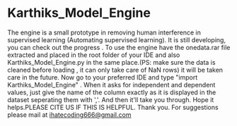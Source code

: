 # Karthiks_Model_Engine
The engine is a small prototype in removing human interference in supervised learning (Automating supervised learning). It is still developing, you can check out the progress .
To use the engine have the onedata.rar file extracted and placed in the root folder of your IDE and also Karthiks_Model_Engine.py in the same place.(PS: make sure the data is cleaned before loading , it can only take care of NaN rows) it will be taken care in the future.
Now go to your preferred IDE and type "import Karthiks_Model_Engine" . When it asks for independent and dependent values, just give the name of the column exactly as it is displayed in the dataset seperating them with ','.
And then it'll take you through. Hope it helps.PLEASE CITE US IF THIS IS HELPFUL. Thank you. For suggestions please mail at ihatecoding666@gmail.com
